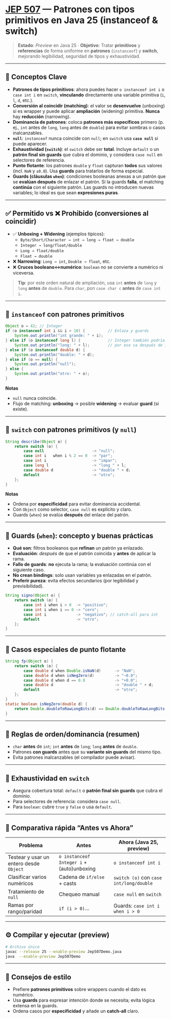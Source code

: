 # [JEP 507](https://openjdk.org/jeps/507) — Patrones con tipos primitivos en Java 25 (instanceof & switch)

> **Estado**: _Preview_ en Java 25 · **Objetivo**: Tratar **primitivos** y **referencias** de forma uniforme en **patrones** (`instanceof`) y **switch**, mejorando legibilidad, seguridad de tipos y exhaustividad.

---

## 🧠 Conceptos Clave

- **Patrones de tipos primitivos**: ahora puedes hacer `o instanceof int i` o `case int i` en `switch`, **vinculando** directamente una variable primitiva (`i`, `l`, `d`, etc.).
- **Conversión al coincidir (matching)**: el valor se **desenvuelve** (unboxing) si es wrapper y puede aplicar **ampliación** (widening) primitiva. **Nunca** hay **reducción** (narrowing).
- **Dominancia de patrones**: coloca **patrones más específicos** primero (p. ej., `int` antes de `long`, `long` antes de `double`) para evitar sombras o casos inalcanzables.
- **`null`**: `instanceof` nunca coincide con `null`; en `switch` usa **`case null`** si puede aparecer.
- **Exhaustividad (`switch`)**: el `switch` debe ser **total**. Incluye `default` o un **patrón final sin guards** que cubra el dominio, y considera `case null` en selectores de referencia.
- **Punto flotante**: los patrones `double` y `float` capturan **todos** sus valores (incl. `NaN` y `±0.0`). Usa **guards** para tratarlos de forma especial.
- **Guards (cláusulas `when`)**: condiciones booleanas anexas a un patrón que se **evalúan después** de enlazar el patrón. Si la guards **falla**, el matching **continúa** con el siguiente patrón. Las guards no introducen nuevas variables; lo ideal es que sean **expresiones puras**.

---

## ✅ Permitido vs ❌ Prohibido (conversiones al coincidir)

- ✅ **Unboxing + Widening** (ejemplos típicos):  
  - `Byte/Short/Character → int → long → float → double`  
  - `Integer → long/float/double`  
  - `Long → float/double`  
  - `Float → double`
- ❌ **Narrowing**: `Long → int`, `Double → float`, etc.  
- ❌ **Cruces booleano↔numérico**: `boolean` no se convierte a numérico ni viceversa.

> **Tip**: por este orden natural de ampliación, usa `int` **antes** de `long` y `long` **antes** de `double`. Para `char`, pon `case char c` **antes** de `case int i`.

---

## 🔀 `instanceof` con patrones primitivos

```java
Object o = 42; // Integer
if (o instanceof int i && i > 10) {          // Enlaza y guards
    System.out.println("int grande: " + i);
} else if (o instanceof long l) {            // Integer también podría ampliar a long,
    System.out.println("long: " + l);        // por eso va después de int
} else if (o instanceof double d) {
    System.out.println("double: " + d);
} else if (o == null) {
    System.out.println("null");
} else {
    System.out.println("otro: " + o);
}
```

**Notas**  
- `null` nunca coincide.  
- Flujo de matching: **unboxing** → posible **widening** → evaluar **guard** (si existe).

---

## 🔁 `switch` con patrones primitivos (y `null`)

```java
String describe(Object o) {
    return switch (o) {
        case null                     -> "null";
        case int i   when i % 2 == 0  -> "par";
        case int i                    -> "impar";
        case long l                   -> "long " + l;
        case double d                 -> "double " + d;
        default                       -> "otro";
    };
}
```

**Notas**  
- Ordena por **especificidad** para evitar dominancia accidental.  
- Con `Object` como selector, `case null` es explícito y claro.  
- Guards (`when`) se evalúa **después** del enlace del patrón.

---

## 🎯 Guards (`when`): concepto y buenas prácticas

- **Qué son**: filtros booleanos que **refinan** un patrón ya enlazado.  
- **Evaluación**: _después_ de que el patrón coincida y **antes** de aplicar la rama.  
- **Fallo de guards**: **no** ejecuta la rama; la evaluación continúa con el siguiente caso.  
- **No crean bindings**: solo usan variables ya enlazadas en el patrón.  
- **Preferir pureza**: evita efectos secundarios (por legibilidad y previsibilidad).

```java
String signo(Object o) {
    return switch (o) {
        case int i when i > 0  -> "positivo";
        case int i when i == 0 -> "cero";
        case int i             -> "negativo"; // catch‑all para int
        default                -> "otro";
    };
}
```

---

## 🔬 Casos especiales de punto flotante

```java
String fp(Object o) {
    return switch (o) {
        case double d when Double.isNaN(d)      -> "NaN";
        case double d when isNegZero(d)         -> "−0.0";
        case double d when d == 0.0             -> "+0.0";
        case double d                           -> "double " + d;
        default                                 -> "otro";
    };
}
static boolean isNegZero(double d) {
    return Double.doubleToRawLongBits(d) == Double.doubleToRawLongBits(-0.0d);
}
```

---

## 🧭 Reglas de orden/dominancia (resumen)

- `char` **antes** de `int`; `int` **antes** de `long`; `long` **antes** de `double`.  
- Patrones **con guards** antes que su **variante sin guards** del mismo tipo.  
- Evita patrones inalcanzables (el compilador puede avisar).

---

## 📏 Exhaustividad en `switch`

- Asegura cobertura total: `default` o **patrón final sin guards** que cubra el dominio.  
- Para selectores de referencia: considera `case null`.  
- Para `boolean`: cubre `true` y `false` o usa `default`.

---

## 🧪 Comparativa rápida “Antes vs Ahora”

| Problema | Antes  | Ahora (Java 25, preview) |
|---|---|---|
| Testear y usar un entero desde `Object` | `o instanceof Integer i` + (auto)unboxing | `o instanceof int i` |
| Clasificar varios numéricos | Cadena de `if/else` + casts | `switch (o)` con `case int/long/double` |
| Tratamiento de `null` | Chequeo manual | `case null` en `switch` |
| Ramas por rango/paridad | `if (i > 0)`… | Guards: `case int i when i > 0` |

---

## ⚙️ Compilar y ejecutar (preview)

```bash
# Archivo único
javac --release 25 --enable-preview Jep507Demo.java
java  --enable-preview Jep507Demo
```

---

## 📝 Consejos de estilo

- Prefiere **patrones primitivos** sobre wrappers cuando el dato es numérico.  
- Usa **guards** para expresar intención donde se necesita; evita lógica extensa en la guards.  
- Ordena casos por **especificidad** y añade un **catch‑all** claro.
